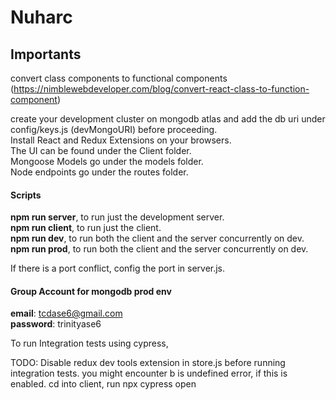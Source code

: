 # Nuharc  

## Importants
convert class components to functional components (https://nimblewebdeveloper.com/blog/convert-react-class-to-function-component)

create your development cluster on mongodb atlas and add the db uri under config/keys.js (devMongoURI) before proceeding.  
Install React and Redux Extensions on your browsers.  
The UI can be found under the Client folder.  
Mongoose Models go under the models folder.  
Node endpoints go under the routes folder.  

#### Scripts
__npm run server__, to run just the development server.  
__npm run client__, to run just the client.  
__npm run dev__, to run both the client and the server concurrently on dev.  
__npm run prod__, to run both the client and the server concurrently on dev.  

If there is a port conflict, config the port in server.js.  

#### Group Account for mongodb prod env

__email__: tcdase6@gmail.com  
__password__: trinityase6  


To run Integration tests using cypress,

TODO: Disable redux dev tools extension in store.js before running integration tests. you might encounter b is undefined error, if this is enabled.
cd into client, run npx cypress open
